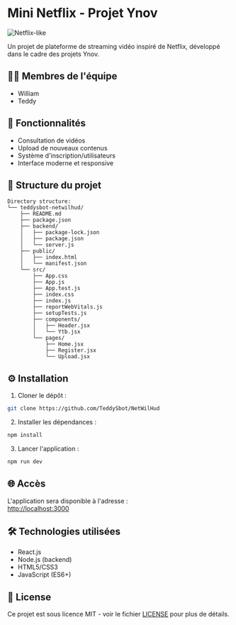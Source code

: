 # Mini Netflix - Projet Ynov

![Netflix-like](https://via.placeholder.com/150x50?text=Mini+Netflix)

Un projet de plateforme de streaming vidéo inspiré de Netflix, développé dans le cadre des projets Ynov.

## 🧑‍💻 Membres de l'équipe
- William
- Teddy

## 🚀 Fonctionnalités
- Consultation de vidéos
- Upload de nouveaux contenus
- Système d'inscription/utilisateurs
- Interface moderne et responsive

## 📂 Structure du projet

```
Directory structure:
└── teddysbot-netwilhud/
    ├── README.md
    ├── package.json
    ├── backend/
    │   ├── package-lock.json
    │   ├── package.json
    │   └── server.js
    ├── public/
    │   ├── index.html
    │   └── manifest.json
    └── src/
        ├── App.css
        ├── App.js
        ├── App.test.js
        ├── index.css
        ├── index.js
        ├── reportWebVitals.js
        ├── setupTests.js
        ├── components/
        │   ├── Header.jsx
        │   └── Ytb.jsx
        └── pages/
            ├── Home.jsx
            ├── Register.jsx
            └── Upload.jsx
```

## ⚙️ Installation

1. Cloner le dépôt :
```bash
git clone https://github.com/TeddySbot/NetWilHud
```
2. Installer les dépendances :

```bash
npm install
```
3. Lancer l'application :

```bash
npm run dev
```
## 🌐 Accès
L'application sera disponible à l'adresse :  
[http://localhost:3000](http://localhost:3000)

## 🛠 Technologies utilisées
- React.js
- Node.js (backend)
- HTML5/CSS3
- JavaScript (ES6+)

## 📝 License
Ce projet est sous licence MIT - voir le fichier [LICENSE](LICENSE) pour plus de détails.